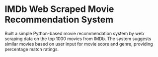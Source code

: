 # IMDb Web Scraped Movie Recommendation System
Built a simple Python-based movie recommendation system by web scraping data on the top 1000 movies from IMDb. The system suggests similar movies based on user input for movie score and genre, providing percentage match ratings.
